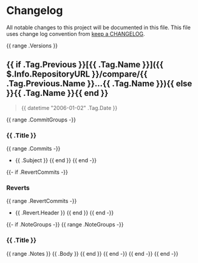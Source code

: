# Changelog

All notable changes to this project will be documented in this file. This file uses change log convention from [keep a CHANGELOG](http://keepachangelog.com/en/0.3.0/).

{{ range .Versions }} <a name="{{ .Tag.Name }}"></a>

## {{ if .Tag.Previous }}[{{ .Tag.Name }}]({{ $.Info.RepositoryURL }}/compare/{{ .Tag.Previous.Name }}...{{ .Tag.Name }}){{ else }}{{ .Tag.Name }}{{ end }}

> {{ datetime "2006-01-02" .Tag.Date }}

{{ range .CommitGroups -}}

### {{ .Title }}

{{ range .Commits -}}

- {{ .Subject }} {{ end }} {{ end -}}

{{- if .RevertCommits -}}

### Reverts

{{ range .RevertCommits -}}

- {{ .Revert.Header }} {{ end }} {{ end -}}

{{- if .NoteGroups -}} {{ range .NoteGroups -}}

### {{ .Title }}

{{ range .Notes }} {{ .Body }} {{ end }} {{ end -}} {{ end -}} {{ end -}}
